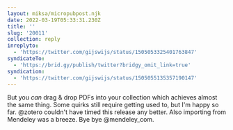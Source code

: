 ```yaml
---
layout: miksa/micropubpost.njk
date: 2022-03-19T05:33:31.230Z
title: ''
slug: '20011'
collection: reply
inreplyto:
  - 'https://twitter.com/gijswijs/status/1505053325401763847'
syndicateTo:
  - 'https://brid.gy/publish/twitter?bridgy_omit_link=true'
syndication:
  - 'https://twitter.com/gijswijs/status/1505055135357190147'
---
```

But you *can* drag &amp; drop PDFs into your collection which achieves almost the same thing. Some quirks still require getting used to, but I&#39;m happy so far. @zotero couldn&#39;t have timed this release any better. Also importing from Mendeley was a breeze. Bye bye @mendeley_com.
